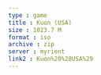 ```yaml
---
type : game
title : Kuon (USA)
size : 1023.7 M
format : iso
archive : zip
server : myrient
link2 : Kuon%20%28USA%29
---
```

